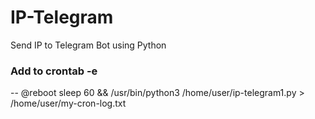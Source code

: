 # IP-Telegram
Send IP to Telegram Bot using Python

### Add to crontab -e
-- @reboot  sleep 60 && /usr/bin/python3 /home/user/ip-telegram1.py > /home/user/my-cron-log.txt
